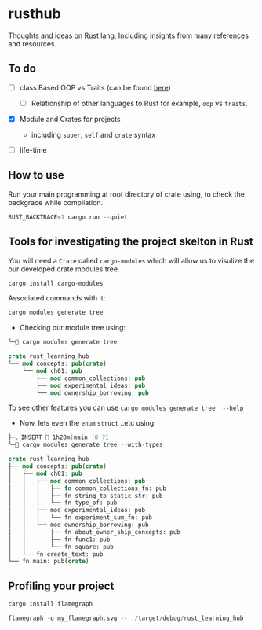 # rusthub
Thoughts and ideas on Rust lang, Including insights from many references and
resources.


## To do
- [ ] class Based OOP vs Traits (can be found
  [here](https://www.youtube.com/watch?v=m_phdVlkr6U&t=158s))
    - [ ] Relationship of other languages to Rust for example, `oop` vs
      `traits`.
- [x]  Module and Crates for projects
    - including `super`, `self` and `crate` syntax
- [ ] life-time


## How to use

Run your main programming at root directory of crate using, to check the
backgrace while compliation.

```rust
RUST_BACKTRACE=1 cargo run --quiet
```
## Tools for investigating the project skelton in Rust
You will need a `Crate` called `cargo-modules` which will allow us to visulize
the our developed crate modules tree.
```rust
cargo install cargo-modules
```
Associated commands with it:
```rust
cargo modules generate tree
```
- Checking our module tree using:
```rust
╰─ cargo modules generate tree

crate rust_learning_hub
└── mod concepts: pub(crate)
    └── mod ch01: pub
        ├── mod common_collections: pub
        ├── mod experimental_ideas: pub
        └── mod ownership_borrowing: pub
```
To see other features you can use `cargo modules generate tree  --help`
- Now, lets even the `enum` `struct` ..etc using:


```rust
├─ﮧ INSERT  1h28m|main !8 ?1
╰─ cargo modules generate tree --with-types

crate rust_learning_hub
├── mod concepts: pub(crate)
│   ├── mod ch01: pub
│   │   ├── mod common_collections: pub
│   │   │   ├── fn common_collections_fn: pub
│   │   │   ├── fn string_to_static_str: pub
│   │   │   └── fn type_of: pub
│   │   ├── mod experimental_ideas: pub
│   │   │   └── fn experiment_sum_fn: pub
│   │   └── mod ownership_borrowing: pub
│   │       ├── fn about_owner_ship_concepts: pub
│   │       ├── fn func1: pub
│   │       └── fn square: pub
│   └── fn create_text: pub
└── fn main: pub(crate)
```

## Profiling your project

```rust
cargo install flamegraph
```
```rust
flamegraph -o my_flamegraph.svg -- ./target/debug/rust_learning_hub
```
